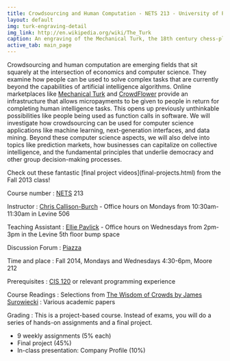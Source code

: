 ```yaml
---
title: Crowdsourcing and Human Computation - NETS 213 - University of Pennsylvania
layout: default
img: turk-engraving-detail
img_link: http://en.wikipedia.org/wiki/The_Turk
caption: An engraving of the Mechanical Turk, the 18th century chess-playing automaton
active_tab: main_page 
---
```

Crowdsourcing and human computation are emerging fields that sit squarely at the intersection of economics and computer science. They examine how people can be used to solve complex tasks that are currently beyond the capabilities of artificial intelligence algorithms. Online marketplaces like [Mechanical Turk](https://www.mturk.com/) and [CrowdFlower](https://crowdflower.com) provide an infrastructure that allows micropayments to be given to people in return for completing human intelligence tasks. This opens up previously unthinkable possibilities like people being used as function calls in software. We will investigate how crowdsourcing can be used for computer science applications like machine learning, next-generation interfaces, and data mining. Beyond these computer science aspects, we will also delve into topics like prediction markets, how businesses can capitalize on collective intelligence, and the fundamental principles that underlie democracy and other group decision-making processes.


<div class="alert alert-info" markdown="span">
Check out these fantastic [final project videos](final-projects.html) from the Fall 2013 class!
</div>

Course number
: [NETS](http://nets.upenn.edu/) 213

Instructor
: [Chris Callison-Burch](http://www.cis.upenn.edu/~ccb/) - Office hours on Mondays from 10:30am-11:30am in Levine 506

Teaching Assistant
: [Ellie Pavlick](http://www.seas.upenn.edu/~epavlick/)  - Office hours on Wednesdays from 2pm-3pm in the Levine 5th floor bump space

Discussion Forum
: [Piazza](https://piazza.com/class/hlji2xpu1r6580)

Time and place
: Fall 2014, Mondays and Wednesdays 4:30-6pm, Moore 212

Prerequisites
: [CIS 120](http://www.seas.upenn.edu/~cis120/) or relevant programming experience

Course Readings
: Selections from [The Wisdom of Crowds by James Surowiecki](http://www.amazon.com/Wisdom-Crowds-James-Surowiecki-ebook/dp/B000FCKC3I/)
: Various academic papers

Grading
: This is a project-based course.  Instead of exams, you will do a series of hands-on assignments and a final project.  

* 9 weekly assignments (5% each)
* Final project (45%)
* In-class presentation: Company Profile (10%)


